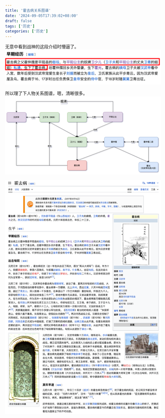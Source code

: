 ```yaml
---
title: '霍去病关系图谱'
date: '2024-09-05T17:39:02+08:00'
draft: false
tags: ['历史']
categories: ['历史']
---
```


无意中看到战神的这段介绍时懵逼了。
![2024-09-05-17-45-0FpAiy](https://raw.githubusercontent.com/zzkrix/blog-images/main/assets/2024-09-05-17-45-0FpAiy.png)

所以理了下人物关系图谱，嗯，清晰很多。
![2024-09-05-17-38-6ITZ97](https://raw.githubusercontent.com/zzkrix/blog-images/main/assets/2024-09-05-17-38-6ITZ97.png)

![2024-09-05-17-43-SsgDDY](https://raw.githubusercontent.com/zzkrix/blog-images/main/assets/2024-09-05-17-43-SsgDDY.png)
